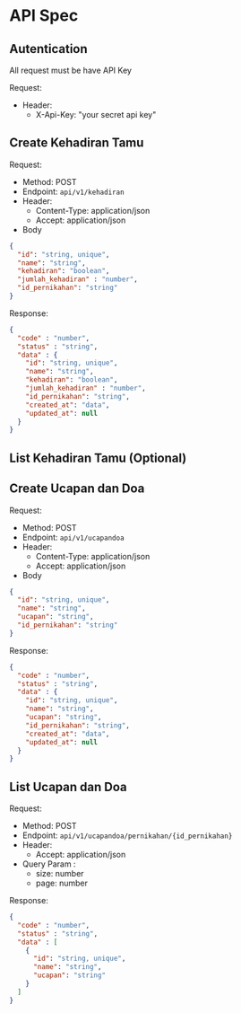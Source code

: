 # API Spec

## Autentication

All request must be have API Key

Request:
- Header:
  - X-Api-Key: "your secret api key"

## Create Kehadiran Tamu

Request:
- Method: POST
- Endpoint: `api/v1/kehadiran`
- Header:
  - Content-Type: application/json
  - Accept: application/json
- Body
```json
{
  "id": "string, unique",
  "name": "string",
  "kehadiran": "boolean",
  "jumlah_kehadiran" : "number",
  "id_pernikahan": "string"
}
```

Response:

```json
{
  "code" : "number",
  "status" : "string",
  "data" : {
    "id": "string, unique",
    "name": "string",
    "kehadiran": "boolean",
    "jumlah_kehadiran" : "number",
    "id_pernikahan": "string",
    "created_at": "data",
    "updated_at": null
  }
}
```

## List Kehadiran Tamu (Optional)

## Create Ucapan dan Doa

Request:
- Method: POST
- Endpoint: `api/v1/ucapandoa`
- Header:
  - Content-Type: application/json
  - Accept: application/json
- Body
```json
{
  "id": "string, unique",
  "name": "string",
  "ucapan": "string",
  "id_pernikahan": "string"
}
```

Response:

```json
{
  "code" : "number",
  "status" : "string",
  "data" : {
    "id": "string, unique",
    "name": "string",
    "ucapan": "string",
    "id_pernikahan": "string",
    "created_at": "data",
    "updated_at": null
  }
}
```


## List Ucapan dan Doa

Request:
- Method: POST
- Endpoint: `api/v1/ucapandoa/pernikahan/{id_pernikahan}`
- Header:
  - Accept: application/json
- Query Param :
  - size: number
  - page: number

Response:

```json
{
  "code" : "number",
  "status" : "string",
  "data" : [
    {
      "id": "string, unique",
      "name": "string",
      "ucapan": "string"
    }
  ]
}
```























